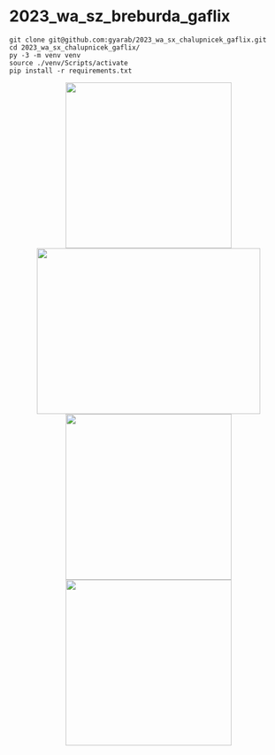 # 2023_wa_sz_breburda_gaflix
```
git clone git@github.com:gyarab/2023_wa_sx_chalupnicek_gaflix.git
cd 2023_wa_sx_chalupnicek_gaflix/
py -3 -m venv venv
source ./venv/Scripts/activate
pip install -r requirements.txt

```
<p align="center" width="100%">
<img src="https://media1.tenor.com/m/rF0FAVZm63wAAAAC/bocchi-bocchi-the-rock.gif" width="300" height="300">
<img src="https://static.wikia.nocookie.net/frieren/images/6/62/Spell_to_create_mana_butterflies.gif/revision/latest/scale-to-width-down/300?cb=20240118235019" height="300" width="404" />
<br/>
<img src="https://i.kym-cdn.com/photos/images/original/002/708/201/88d.gif" width="300" height='300' />
<img src="https://img10.reactor.cc/pics/post/Frieren-Sousou-no-Frieren-Anime-%D1%84%D1%8D%D0%BD%D0%B4%D0%BE%D0%BC%D1%8B-8193731.gif" width="300" height="300" />


</p>

